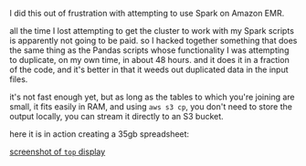 I did this out of frustration with attempting to use Spark on Amazon EMR.

all the time I lost attempting to get the cluster to work with my Spark
scripts is apparently not going to be paid. so I hacked together something that
does the same thing as the Pandas scripts whose functionality I was attempting
to duplicate, on my own time, in about 48 hours. and it does it in a fraction
of the code, and it's better in that it weeds out duplicated data in the 
input files.

it's not fast enough yet, but as long as the tables to which you're joining
are small, it fits easily in RAM, and using `aws s3 cp`, you don't need to
store the output locally, you can stream it directly to an S3 bucket.

here it is in action creating a 35gb spreadsheet:

[screenshot of `top` display](https://github.com/jcomeauictx/bigdata/blob/master/images/screenshot.png "bigdata in action")
